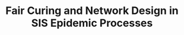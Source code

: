 ---
title: "Fair Curing and Network Design in SIS Epidemic Processes"
collection: publications
permalink: /publication/Fair Curing and Network Design in SIS Epidemic Processes
venue: '(manuscript)'
paperurl: 'https://arxiv.org/abs/2211.06028'
authors: 'Yuhao Yi, Liren Shan, Philip E. Paré, Karl H. Johansson'
---